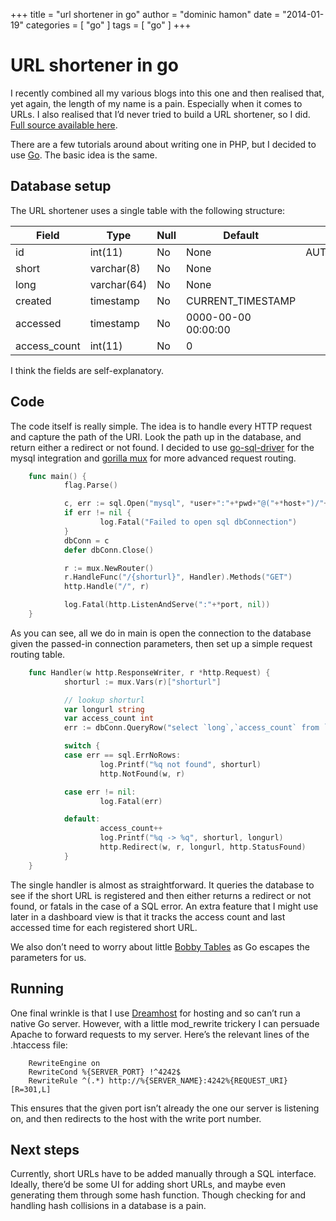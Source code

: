 +++
title = "url shortener in go"
author = "dominic hamon"
date = "2014-01-19"
categories = [
  "go"
]
tags = [
  "go"
]
+++

# URL shortener in go

I recently combined all my various blogs into this one and then realised that,
yet again, the length of my name is a pain. Especially when it comes to URLs.
I also realised that I’d never tried to build a URL shortener, so I did.
[Full source available here](http://github.com/dominichamon/goshorturl "goshorturl @ github").

There are a few tutorials around about writing one in PHP, but I decided to use
[Go](http://golang.org/). The basic idea is the same.

## Database setup

The URL shortener uses a single table with the following structure:

Field | Type | Null | Default | Extra
------|------|------|---------|------
id    | int(11) | No | None | AUTO\_INCREMENT
short | varchar(8) | No | None | 
long  | varchar(64) | No | None |
created  | timestamp | No | CURRENT\_TIMESTAMP |
accessed | timestamp | No | 0000-00-00 00:00:00 | 
access\_count | int(11) | No | 0 | 

I think the fields are self-explanatory.

## Code

The code itself is really simple. The idea is to handle every HTTP request and
capture the path of the URI. Look the path up in the database, and return either
a redirect or not found. I decided to use
[go-sql-driver](http://github.com/go-sql-driver/mysql "go-sql-driver @ github")
for the mysql integration and [gorilla
mux](http://github.com/gorilla/mux "gorilla mux @ github") for more advanced
request routing.

```go
    func main() {
            flag.Parse()

            c, err := sql.Open("mysql", *user+":"+*pwd+"@("+*host+")/"+*db)
            if err != nil {
                    log.Fatal("Failed to open sql dbConnection")
            }
            dbConn = c
            defer dbConn.Close()

            r := mux.NewRouter()
            r.HandleFunc("/{shorturl}", Handler).Methods("GET")
            http.Handle("/", r)

            log.Fatal(http.ListenAndServe(":"+*port, nil))
    }
```

As you can see, all we do in main is open the connection to the database given
the passed-in connection parameters, then set up a simple request routing table.

```go
    func Handler(w http.ResponseWriter, r *http.Request) {
            shorturl := mux.Vars(r)["shorturl"]                                                                                                               

            // lookup shorturl
            var longurl string
            var access_count int
            err := dbConn.QueryRow("select `long`,`access_count` from `url` where short=?", shorturl).Scan(&longurl, &access_count)

            switch {
            case err == sql.ErrNoRows:
                    log.Printf("%q not found", shorturl)
                    http.NotFound(w, r)

            case err != nil:
                    log.Fatal(err)

            default:
                    access_count++
                    log.Printf("%q -> %q", shorturl, longurl)
                    http.Redirect(w, r, longurl, http.StatusFound)
            }
    }
```

The single handler is almost as straightforward. It queries the database to see
if the short URL is registered and then either returns a redirect or not found,
or fatals in the case of a SQL error. An extra feature that I might use later in
a dashboard view is that it tracks the access count and last accessed time for
each registered short URL.

We also don’t need to worry about little [Bobby Tables](http://xkcd.com/327/) as
Go escapes the parameters for us.

## Running

One final wrinkle is that I use [Dreamhost](http://dreamhost.com/) for hosting
and so can’t run a native Go server. However, with a little mod\_rewrite
trickery I can persuade Apache to forward requests to my server. Here’s the
relevant lines of the .htaccess file:

```
    RewriteEngine on 
    RewriteCond %{SERVER_PORT} !^4242$ 
    RewriteRule ^(.*) http://%{SERVER_NAME}:4242%{REQUEST_URI} [R=301,L]
```

This ensures that the given port isn’t already the one our server is listening
on, and then redirects to the host with the write port number.

## Next steps

Currently, short URLs have to be added manually through a SQL interface.
Ideally, there’d be some UI for adding short URLs, and maybe even generating
them through some hash function. Though checking for and handling hash
collisions in a database is a pain.

